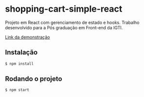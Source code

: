 # shopping-cart-simple-react

Projeto em React com gerenciamento de estado e hooks. Trabalho desenvolvido para a Pós graduação em Front-end da IGTI.

[Link da demonstração](https://shopping-cart-simple-react.vercel.app/)

## Instalação

```bash
$ npm install
```

## Rodando o projeto

```bash
$ npm start
```
